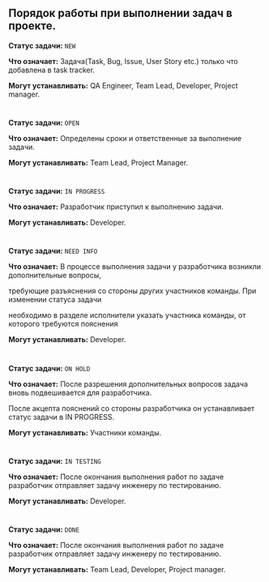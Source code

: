 ## Порядок работы при выполнении задач в проекте.

**Статус задачи:** `NEW`

**Что означает:** Задача(Task, Bug, Issue, User Story etc.) только что добавлена в task tracker.

**Могут устанавливать:** QA Engineer, Team Lead, Developer, Project manager.

#

**Статус задачи:** `ОPEN`

**Что означает:** Определены сроки и ответственные за выполнение задачи.

**Могут устанавливать:** Team Lead, Project Manager.

#

**Статус задачи:** `IN PROGRESS`

**Что означает:** Разработчик приступил к выполнению задачи.

**Могут устанавливать:** Developer.

#

**Статус задачи:** `NEED INFO`

**Что означает:** В процессе выполнения задачи у разработчика возникли дополнительные вопросы, 

требующие разъяснения со стороны других участников команды. При изменении статуса задачи

необходимо в разделе исполнители указать участника команды, от которого требуются пояснения

**Могут устанавливать:** Developer.

#

**Статус задачи:** `ON HOLD`

**Что означает:** После разрешения дополнительных вопросов задача вновь подвешивается для разработчика.

После акцепта пояснений со стороны разработчика он устанавливает статус задачи в IN PROGRESS.

**Могут устанавливать:** Участники команды.

#

**Статус задачи:** `IN TESTING`

**Что означает:** После окончания выполнения работ по задаче разработчик отправляет задачу инженеру по тестированию.

**Могут устанавливать:** Developer.

#

**Статус задачи:** `DONE`

**Что означает:** После окончания выполнения работ по задаче разработчик отправляет задачу инженеру по тестированию.

**Могут устанавливать:** Team Lead, Developer, Project manager.
